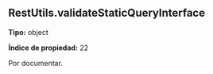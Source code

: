 ## RestUtils.validateStaticQueryInterface

**Tipo:** object

**Índice de propiedad:** 22

Por documentar.



